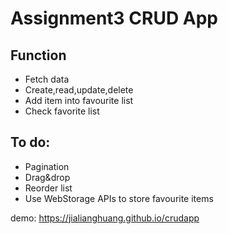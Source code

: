 # Assignment3 CRUD App

## Function
- Fetch data
- Create,read,update,delete
- Add item into favourite list
- Check favorite list
## To do:
- Pagination
- Drag&drop
- Reorder list
- Use WebStorage APIs to store favourite items

demo: https://jialianghuang.github.io/crudapp
